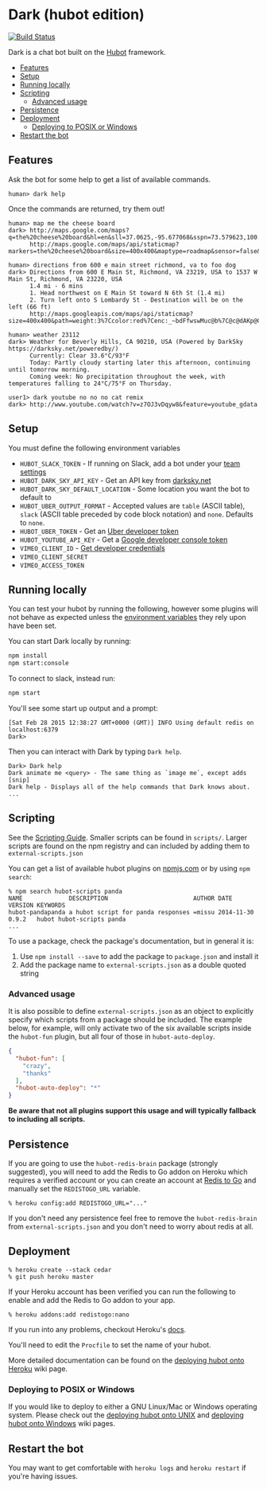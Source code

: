 # Dark (hubot edition)

[![Build Status](https://travis-ci.org/gfax/dark-hubot.svg?branch=master)](https://travis-ci.org/gfax/dark-hubot)

Dark is a chat bot built on the [Hubot][hubot] framework.

[hubot]: http://hubot.github.com

- [Features](#features)
- [Setup](#setup)
- [Running locally](#running-locally)
- [Scripting](#scripting)
  - [Advanced usage](#advanced-usage)
- [Persistence](#persistence)
- [Deployment](#deployment)
  - [Deploying to POSIX or Windows](#deploying-to-posix-or-windows)
- [Restart the bot](#restart-the-bot)

## Features

Ask the bot for some help to get a list of available commands.

    human> dark help

Once the commands are returned, try them out!

    human> map me the cheese board
    dark> http://maps.google.com/maps?q=the%20cheese%20board&hl=en&sll=37.0625,-95.677068&sspn=73.579623,100.371094&vpsrc=0&hnear=the%20cheese%20board&t=m&z=11
          http://maps.google.com/maps/api/staticmap?markers=the%20cheese%20board&size=400x400&maptype=roadmap&sensor=false&format=png

    human> directions from 600 e main street richmond, va to foo dog
    dark> Directions from 600 E Main St, Richmond, VA 23219, USA to 1537 W Main St, Richmond, VA 23220, USA
          1.4 mi - 6 mins
          1. Head northwest on E Main St toward N 6th St (1.4 mi)
          2. Turn left onto S Lombardy St - Destination will be on the left (66 ft)
          http://maps.googleapis.com/maps/api/staticmap?size=400x400&path=weight:3%7Ccolor:red%7Cenc:_~bdFfwswMuc@b%7C@c@dAKp@Cb@E~LA`JAjICtGCb@Op@cAzDcFzR^P&sensor=false

    human> weather 23112
    dark> Weather for Beverly Hills, CA 90210, USA (Powered by DarkSky https://darksky.net/poweredby/)
          Currently: Clear 33.6°C/93°F
          Today: Partly cloudy starting later this afternoon, continuing until tomorrow morning.
          Coming week: No precipitation throughout the week, with temperatures falling to 24°C/75°F on Thursday.

    user1> dark youtube no no no cat remix
    dark> http://www.youtube.com/watch?v=z7OJ3vDqyw8&feature=youtube_gdata

## Setup

You must define the following environment variables

- `HUBOT_SLACK_TOKEN` - If running on Slack, add a bot under your [team settings](https://my.slack.com/apps/A0F7YS25R-bots)
- `HUBOT_DARK_SKY_API_KEY` - Get an API key from [darksky.net](https://darksky.net/dev)
- `HUBOT_DARK_SKY_DEFAULT_LOCATION` - Some location you want the bot to default to
- `HUBOT_UBER_OUTPUT_FORMAT` - Accepted values are `table` (ASCII table), `slack` (ASCII table preceded by code block notation) and `none`. Defaults to `none`.
- `HUBOT_UBER_TOKEN` - Get an [Uber developer token](https://developer.uber.com)
- `HUBOT_YOUTUBE_API_KEY` - Get a [Google developer console token](https://console.developers.google.com/)
- `VIMEO_CLIENT_ID` - [Get developer credentials](https://developer.vimeo.com/)
- `VIMEO_CLIENT_SECRET`
- `VIMEO_ACCESS_TOKEN`

## Running locally

You can test your hubot by running the following, however some plugins will not
behave as expected unless the [environment variables](#configuration) they rely
upon have been set.

You can start Dark locally by running:

```sh
npm install
npm start:console
```

To connect to slack, instead run:

```sh
npm start
```

You'll see some start up output and a prompt:

    [Sat Feb 28 2015 12:38:27 GMT+0000 (GMT)] INFO Using default redis on localhost:6379
    Dark>

Then you can interact with Dark by typing `Dark help`.

    Dark> Dark help
    Dark animate me <query> - The same thing as `image me`, except adds [snip]
    Dark help - Displays all of the help commands that Dark knows about.
    ...

## Scripting

See the [Scripting Guide][scripting-docs].
Smaller scripts can be found in `scripts/`.
Larger scripts are found on the npm registry and can included by adding
them to `external-scripts.json`

[scripting-docs]: https://github.com/github/hubot/blob/master/docs/scripting.md

You can get a list of available hubot plugins on
[npmjs.com][npmjs] or by using `npm search`:

    % npm search hubot-scripts panda
    NAME             DESCRIPTION                        AUTHOR DATE       VERSION KEYWORDS
    hubot-pandapanda a hubot script for panda responses =missu 2014-11-30 0.9.2   hubot hubot-scripts panda
    ...


To use a package, check the package's documentation, but in general it is:

1. Use `npm install --save` to add the package to `package.json` and install it
2. Add the package name to `external-scripts.json` as a double quoted string

### Advanced usage

It is also possible to define `external-scripts.json` as an object to
explicitly specify which scripts from a package should be included. The example
below, for example, will only activate two of the six available scripts inside
the `hubot-fun` plugin, but all four of those in `hubot-auto-deploy`.

```json
{
  "hubot-fun": [
    "crazy",
    "thanks"
  ],
  "hubot-auto-deploy": "*"
}
```

**Be aware that not all plugins support this usage and will typically fallback
to including all scripts.**

[npmjs]: https://www.npmjs.com

## Persistence

If you are going to use the `hubot-redis-brain` package (strongly suggested),
you will need to add the Redis to Go addon on Heroku which requires a verified
account or you can create an account at [Redis to Go][redistogo] and manually
set the `REDISTOGO_URL` variable.

    % heroku config:add REDISTOGO_URL="..."

If you don't need any persistence feel free to remove the `hubot-redis-brain`
from `external-scripts.json` and you don't need to worry about redis at all.

[redistogo]: https://redistogo.com/

## Deployment

    % heroku create --stack cedar
    % git push heroku master

If your Heroku account has been verified you can run the following to enable
and add the Redis to Go addon to your app.

    % heroku addons:add redistogo:nano

If you run into any problems, checkout Heroku's [docs][heroku-node-docs].

You'll need to edit the `Procfile` to set the name of your hubot.

More detailed documentation can be found on the [deploying hubot onto
Heroku][deploy-heroku] wiki page.

### Deploying to POSIX or Windows

If you would like to deploy to either a GNU Linux/Mac or Windows operating system.
Please check out the [deploying hubot onto UNIX][deploy-unix] and [deploying
hubot onto Windows][deploy-windows] wiki pages.

[heroku-node-docs]: http://devcenter.heroku.com/articles/node-js
[deploy-heroku]: https://github.com/github/hubot/blob/master/docs/deploying/heroku.md
[deploy-unix]: https://github.com/github/hubot/blob/master/docs/deploying/unix.md
[deploy-windows]: https://github.com/github/hubot/blob/master/docs/deploying/windows.md

## Restart the bot

You may want to get comfortable with `heroku logs` and `heroku restart` if
you're having issues.
